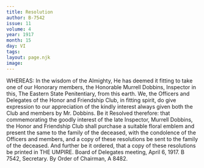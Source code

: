 ```yaml
---
title: Resolution
author: B-7542
issue: 11
volume: 4
year: 1917
month: 15
day: VI
tags:
layout: page.njk
image:
---
```

WHEREAS:    In the wisdom of the Almighty, He has deemed it fitting to take one of our Honorary members, the Honorable Murrell Dobbins, Inspector in this, The Eastern State Penitentiary, from this earth.       We, the Officers and Delegates of the Honor and Friendship Club, in fitting spirit, do give expression to our appreciation of the kindly interest always given both the Club and members by Mr. Dobbins.       Be it Resolved therefore: that commemorating the goodly interest of the late Inspector, Murrell Dobbins, the Honor and Friendship Club shall purchase a suitable floral emblem and present the same to the family of the deceased, with the condolence of the Officers and members, and a copy of these resolutions be sent to the family of the deceased.       And further be it ordered, that a copy of these resolutions be printed in THE UMPIRE.       Board of Delegates meeting, April 6, 1917.    B 7542, Secretary.    By Order of Chairman, A 8482. 




